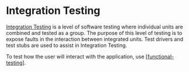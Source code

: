 # Integration Testing

[Integration Testing](http://softwaretestingfundamentals.com/integration-testing) is a level of software testing where individual units are combined and tested as a group. The purpose of this level of testing is to expose faults in the interaction between integrated units. Test drivers and test stubs are used to assist in Integration Testing.

To test how the user will interact with the application, use [[functional-testing]].

[//begin]: # "Autogenerated link references for markdown compatibility"
[functional-testing]: functional-testing "Functional Testing (End to End)"
[//end]: # "Autogenerated link references"
